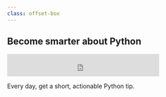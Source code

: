 ```yaml
---
class: offset-box
---
```


## Become smarter about Python

<iframe src="https://embeds.beehiiv.com/5d8e5d78-3d6e-46d4-b5c7-b7c8d1b409e6?slim=true" data-test-id="beehiiv-embed" height="52" width="70%" frameborder="0" scrolling="no" style="margin: 0; border-radius: 0px !important; background-color: transparent;"></iframe>
<br >

Every day, get a short, actionable Python tip.
